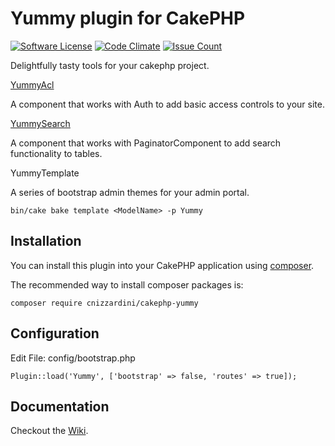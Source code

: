 # Yummy plugin for CakePHP

[![Software License](https://img.shields.io/badge/license-MIT-brightgreen.svg?style=flat-square)](LICENSE.txt)
[![Code Climate](https://codeclimate.com/github/cnizzardini/cakephp-yummy/badges/gpa.svg)](https://codeclimate.com/github/cnizzardini/cakephp-yummy)
[![Issue Count](https://codeclimate.com/github/cnizzardini/cakephp-yummy/badges/issue_count.svg)](https://codeclimate.com/github/cnizzardini/cakephp-yummy)

Delightfully tasty tools for your cakephp project. 

[YummyAcl](https://github.com/cnizzardini/cakephp-yummy/wiki/YummyACL)

A component that works with Auth to add basic access controls to your site. 

[YummySearch](https://github.com/cnizzardini/cakephp-yummy/wiki/Yummy-Search)

A component that works with PaginatorComponent to add search functionality to tables.

YummyTemplate

A series of bootstrap admin themes for your admin portal.

```
bin/cake bake template <ModelName> -p Yummy
```

## Installation

You can install this plugin into your CakePHP application using [composer](http://getcomposer.org).

The recommended way to install composer packages is:

```
composer require cnizzardini/cakephp-yummy
```

## Configuration

Edit File: config/bootstrap.php

```
Plugin::load('Yummy', ['bootstrap' => false, 'routes' => true]);
```

## Documentation

Checkout the [Wiki](https://github.com/cnizzardini/cakephp-yummy/wiki/).